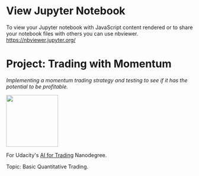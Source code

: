 # View Jupyter Notebook
To view your Jupyter notebook with JavaScript content rendered or to share your notebook files with others you can use nbviewer. https://nbviewer.jupyter.org/


# Project: Trading with Momentum
*Implementing a momentum trading strategy and testing to see if it has the potential to be profitable.*

<img src="https://github.com/jamesdellinger/ai_for_trading_nanodegree_trading_with_momentum_project/blob/master/aitndlogo.png" height="140">

For Udacity's [AI for Trading](https://graduation.udacity.com/confirm/C9UGL2Q) Nanodegree.

Topic: Basic Quantitative Trading.
